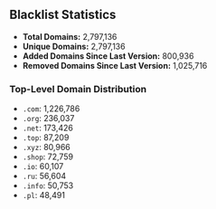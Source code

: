 ## Blacklist Statistics

- **Total Domains:** 2,797,136
- **Unique Domains:** 2,797,136
- **Added Domains Since Last Version:** 800,936
- **Removed Domains Since Last Version:** 1,025,716

### Top-Level Domain Distribution

-  `.com`: 1,226,786
-  `.org`: 236,037
-  `.net`: 173,426
-  `.top`: 87,209
-  `.xyz`: 80,966
-  `.shop`: 72,759
-  `.io`: 60,107
-  `.ru`: 56,604
-  `.info`: 50,753
-  `.pl`: 48,491
